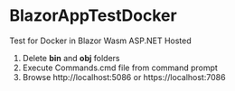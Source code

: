 # BlazorAppTestDocker
Test for Docker in Blazor Wasm ASP.NET Hosted

1. Delete **bin** and **obj** folders
2. Execute Commands.cmd file from command prompt
3. Browse http://localhost:5086 or https://localhost:7086
